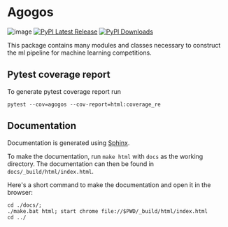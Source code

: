 # Agogos

![image](.docs/_static/agogos)
[![PyPI Latest Release](https://img.shields.io/pypi/v/agogos.svg)](https://pypi.org/project/agogos/)
[![PyPI Downloads](https://img.shields.io/pypi/dm/agogos.svg?label=PyPI%20downloads)](https://pypi.org/project/epochalyst/)

This package contains many modules and classes necessary to construct the ml pipeline for machine learning competitions.

## Pytest coverage report

To generate pytest coverage report run

```shell
pytest --cov=agogos --cov-report=html:coverage_re
```

## Documentation

Documentation is generated using [Sphinx](https://www.sphinx-doc.org/en/master/).

To make the documentation, run `make html` with `docs` as the working directory. The documentation can then be found in `docs/_build/html/index.html`.

Here's a short command to make the documentation and open it in the browser:

```shell
cd ./docs/;
./make.bat html; start chrome file://$PWD/_build/html/index.html
cd ../
```
